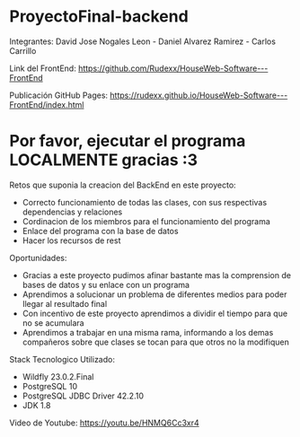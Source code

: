 # ProyectoFinal-backend
Integrantes: David Jose Nogales Leon - Daniel Alvarez Ramirez - Carlos Carrillo

Link del FrontEnd: https://github.com/Rudexx/HouseWeb-Software---FrontEnd


Publicación GitHub Pages:  https://rudexx.github.io/HouseWeb-Software---FrontEnd/index.html 

# Por favor, ejecutar el programa LOCALMENTE gracias :3

Retos que suponia la creacion del BackEnd en este proyecto:
- Correcto funcionamiento de todas las clases, con sus respectivas dependencias y relaciones
- Cordinacion de los miembros para el funcionamiento del programa
- Enlace del programa con la base de datos
- Hacer los recursos de rest

Oportunidades:
- Gracias a este proyecto pudimos afinar bastante mas la comprension de bases de datos y su enlace con un programa
- Aprendimos a solucionar un problema de diferentes medios para poder llegar al resultado final
- Con incentivo de este proyecto aprendimos a dividir el tiempo para que no se acumulara
- Aprendimos a trabajar en una misma rama, informando a los demas compañeros sobre que clases se tocan para que otros no la modifiquen

Stack Tecnologico Utilizado:
- Wildfly 23.0.2.Final
- PostgreSQL 10
- PostgreSQL JDBC Driver 42.2.10
- JDK 1.8





Video de Youtube: https://youtu.be/HNMQ6Cc3xr4
